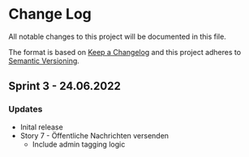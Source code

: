 # Change Log

All notable changes to this project will be documented in this file.

The format is based on [Keep a Changelog](http://keepachangelog.com/)
and this project adheres to [Semantic Versioning](http://semver.org/).

## Sprint 3 - 24.06.2022

### Updates
- Inital release
- Story 7 - Öffentliche Nachrichten versenden
    - Include admin tagging logic